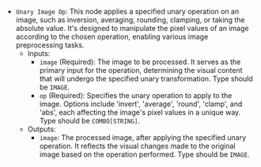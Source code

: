 - `Unary Image Op`: This node applies a specified unary operation on an image, such as inversion, averaging, rounding, clamping, or taking the absolute value. It's designed to manipulate the pixel values of an image according to the chosen operation, enabling various image preprocessing tasks.
    - Inputs:
        - `image` (Required): The image to be processed. It serves as the primary input for the operation, determining the visual content that will undergo the specified unary transformation. Type should be `IMAGE`.
        - `op` (Required): Specifies the unary operation to apply to the image. Options include 'invert', 'average', 'round', 'clamp', and 'abs', each affecting the image's pixel values in a unique way. Type should be `COMBO[STRING]`.
    - Outputs:
        - `image`: The processed image, after applying the specified unary operation. It reflects the visual changes made to the original image based on the operation performed. Type should be `IMAGE`.
